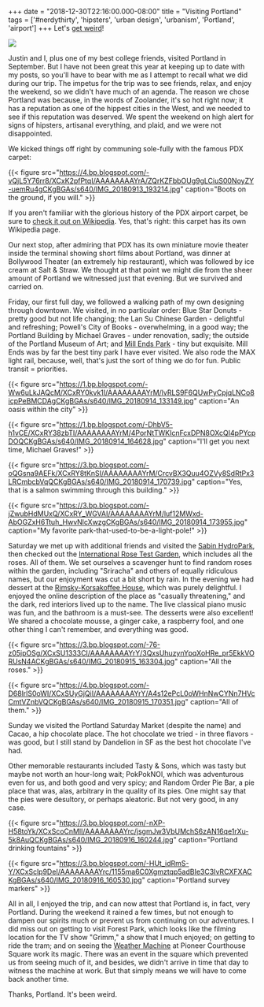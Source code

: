 +++
date = "2018-12-30T22:16:00.000-08:00"
title = "Visiting Portland"
tags = ['#nerdythirty', 'hipsters', 'urban design', 'urbanism', 'Portland', 'airport']
+++
Let's [get weird](https://www.sparefoot.com/self-storage/blog/5625-portland-vs-austin-weird-infographic/)!

<img src="https://4.bp.blogspot.com/-C74O1j49omY/W7L2kMyRQ1I/AAAAAAAAW88/DmSDv1eJJS8Q2lzWNFQjH3-eyg8nZD6hwCKgBGAs/s1600/IMG_20180914_141925.jpg"/>

Justin and I, plus one of my best college friends, visited Portland in September.  But I have not been great this year at keeping up to date with my posts, so you'll have to bear with me as I attempt to recall what we did during our trip.  The impetus for the trip was to see friends, relax, and enjoy the weekend, so we didn't have much of an agenda.  The reason we chose Portland was because, in the words of Zoolander, it's so hot right now; it has a reputation as one of the hippest cities in the West, and we needed to see if this reputation was deserved.  We spent the weekend on high alert for signs of hipsters, artisanal everything, and plaid, and we were not disappointed.

We kicked things off right by communing sole-fully with the famous PDX carpet:

{{< figure src="https://4.bp.blogspot.com/-vQjL5Y76rr8/XCxK2pfPtqI/AAAAAAAAYrA/ZQrKZFbbOUg9gLCiuS00NoyZY-uemRu4gCKgBGAs/s640/IMG_20180913_193214.jpg" caption="Boots on the ground, if you will." >}}

If you aren't familiar with the glorious history of the PDX airport carpet, be sure to [check it out on Wikipedia](https://en.wikipedia.org/wiki/Portland_International_Airport_carpet).  Yes, that's right: this carpet has its own Wikipedia page.

Our next stop, after admiring that PDX has its own miniature movie theater inside the terminal showing short films about Portland, was dinner at Bollywood Theater (an extremely hip restaurant), which was followed by ice cream at Salt & Straw.  We thought at that point we might die from the sheer amount of Portland we witnessed just that evening.  But we survived and carried on.

Friday, our first full day, we followed a walking path of my own designing through downtown.  We visited, in no particular order: Blue Star Donuts - pretty good but not life changing; the Lan Su Chinese Garden - delightful and refreshing; Powell's City of Books - overwhelming, in a good way; the Portland Building by Michael Graves - under renovation, sadly; the outside of the Portland Museum of Art; and [Mill Ends Park](https://www.atlasobscura.com/places/mill-ends-park) - tiny but exquisite.  Mill Ends was by far the best tiny park I have ever visited.  We also rode the MAX light rail, because, well, that's just the sort of thing we do for fun.  Public transit = priorities.

{{< figure src="https://1.bp.blogspot.com/-Ww6uLkJAQcM/XCxRY0kvk1I/AAAAAAAAYrM/lvRLS9F6QUwPyCpjqLNCo8icpPeBMCDAgCKgBGAs/s640/IMG_20180914_133149.jpg" caption="An oasis within the city" >}}

{{< figure src="https://1.bp.blogspot.com/-DhbV5-h1vCE/XCxRY38zbTI/AAAAAAAAYrM/4PorNtTWKIcnFcxDPN8OXcQI4pPYcpDOQCKgBGAs/s640/IMG_20180914_164628.jpg" caption="I'll get you next time, Michael Graves!" >}}

{{< figure src="https://3.bp.blogspot.com/-oQGsna9AEFk/XCxRY8tKnSI/AAAAAAAAYrM/CrcvBX3Quu4OZVy8SdRtPx3LRCmbcbVqQCKgBGAs/s640/IMG_20180914_170739.jpg" caption="Yes, that is a salmon swimming through this building." >}}

{{< figure src="https://3.bp.blogspot.com/-jZwubHdMUxQ/XCxRY_WGVAI/AAAAAAAAYrM/luf12MWxd-AbOGZxH6Ttuh_HwvNlcXwzgCKgBGAs/s640/IMG_20180914_173955.jpg" caption="My favorite park-that-used-to-be-a-light-pole!" >}}

Saturday we met up with additional friends and visited the [Sabin HydroPark](https://www.portlandoregon.gov/water/article/326405), then checked out the [International Rose Test Garden](https://en.wikipedia.org/wiki/International_Rose_Test_Garden), which includes all the roses.  All of them.  We set ourselves a scavenger hunt to find random roses within the garden, including "Sriracha" and others of equally ridiculous names, but our enjoyment was cut a bit short by rain.  In the evening we had dessert at the [Rimsky-Korsakoffee House](https://www.atlasobscura.com/places/rimsky-korsakoffee-house-skb), which was purely delightful.  I enjoyed the online description of the place as "casually threatening," and the dark, red interiors lived up to the name.  The live classical piano music was fun, and the bathroom is a must-see.  The desserts were also excellent!  We shared a chocolate mousse, a ginger cake, a raspberry fool, and one other thing I can't remember, and everything was good.

{{< figure src="https://3.bp.blogspot.com/-76-z05jpOSg/XCxSU1333CI/AAAAAAAAYrY/3QxsUhuzynYpqXoHRe_pr5EkkVORUsN4ACKgBGAs/s640/IMG_20180915_163304.jpg" caption="All the roses." >}}

{{< figure src="https://4.bp.blogspot.com/-D68lrlS0oWI/XCxSUyGjQiI/AAAAAAAAYrY/A4s12ePcL0oWHnNwCYNn7HVcCmtVZnbVQCKgBGAs/s640/IMG_20180915_170351.jpg" caption="All of them." >}}

Sunday we visited the Portland Saturday Market (despite the name) and Cacao, a hip chocolate place.  The hot chocolate we tried - in three flavors - was good, but I still stand by Dandelion in SF as the best hot chocolate I've had.

Other memorable restaurants included Tasty & Sons, which was tasty but maybe not worth an hour-long wait; PokPokNOI, which was adventurous even for us, and both good and very spicy; and Random Order Pie Bar, a pie place that was, alas, arbitrary in the quality of its pies.  One might say that the pies were desultory, or perhaps aleatoric.  But not very good, in any case.

{{< figure src="https://3.bp.blogspot.com/-nXP-H58toYk/XCxScoCnMlI/AAAAAAAAYrc/jsgmJw3VbUMchS6zAN16qe1rXu-5k8AuQCKgBGAs/s640/IMG_20180916_160244.jpg" caption="Portland drinking fountains" >}}

{{< figure src="https://3.bp.blogspot.com/-HUt_idRmS-Y/XCxSclp9DeI/AAAAAAAAYrc/1155ma6C0Xgmztqp5adBIe3C3IvRCXFXACKgBGAs/s640/IMG_20180916_160530.jpg" caption="Portland survey markers" >}}

All in all, I enjoyed the trip, and can now attest that Portland is, in fact, very Portland.  During the weekend it rained a few times, but not enough to dampen our spirits much or prevent us from continuing on our adventures.  I did miss out on getting to visit Forest Park, which looks like the filming location for the TV show "Grimm," a show that I much enjoyed; on getting to ride the tram; and on seeing the [Weather Machine](https://en.wikipedia.org/wiki/Weather_Machine) at Pioneer Courthouse Square work its magic.  There was an event in the square which prevented us from seeing much of it, and besides, we didn't arrive in time that day to witness the machine at work.  But that simply means we will have to come back another time.

Thanks, Portland.  It's been weird.
